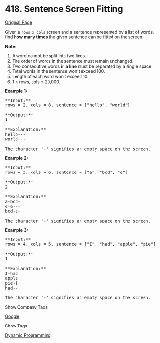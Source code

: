 # 418. Sentence Screen Fitting

[Original Page](https://leetcode.com/problems/sentence-screen-fitting/)

Given a `rows x cols` screen and a sentence represented by a list of words, find **how many times** the given sentence can be fitted on the screen.

**Note:**

1.  A word cannot be split into two lines.
2.  The order of words in the sentence must remain unchanged.
3.  Two consecutive words **in a line** must be separated by a single space.
4.  Total words in the sentence won't exceed 100.
5.  Length of each word won't exceed 10.
6.  1 ≤ rows, cols ≤ 20,000.

**Example 1:**

<pre>**Input:**
rows = 2, cols = 8, sentence = ["hello", "world"]

**Output:** 
1

**Explanation:**
hello---
world---

The character '-' signifies an empty space on the screen.
</pre>

**Example 2:**

<pre>**Input:**
rows = 3, cols = 6, sentence = ["a", "bcd", "e"]

**Output:** 
2

**Explanation:**
a-bcd- 
e-a---
bcd-e-

The character '-' signifies an empty space on the screen.
</pre>

**Example 3:**

<pre>**Input:**
rows = 4, cols = 5, sentence = ["I", "had", "apple", "pie"]

**Output:** 
1

**Explanation:**
I-had
apple
pie-I
had--

The character '-' signifies an empty space on the screen.
</pre>

<div>

<div id="company_tags" class="btn btn-xs btn-warning">Show Company Tags</div>

<span class="hidebutton">[Google](/company/google/)</span></div>

<div>

<div id="tags" class="btn btn-xs btn-warning">Show Tags</div>

<span class="hidebutton">[Dynamic Programming](/tag/dynamic-programming/)</span></div>